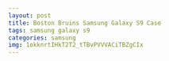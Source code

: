 ```yaml
---
layout: post
title: Boston Bruins Samsung Galaxy S9 Case
tags: samsung galaxy s9
categories: samsung
img: 1okknrtIHkT2T2_tTBvPVVVACiTBZgCIx
---
```

